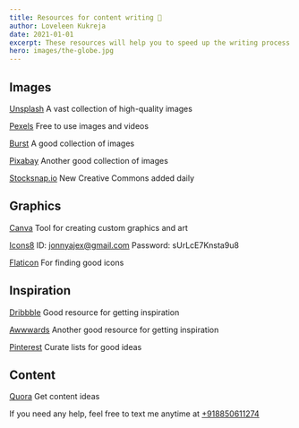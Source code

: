 ```yaml
---
title: Resources for content writing 🎉
author: Loveleen Kukreja
date: 2021-01-01
excerpt: These resources will help you to speed up the writing process
hero: images/the-globe.jpg
---
```

## Images

[Unsplash](http://unsplash.com/) A vast collection of high-quality images

[Pexels](http://pexels.com/) Free to use images and videos

[Burst](https://burst.shopify.com/) A good collection of images

[Pixabay](https://pixabay.com/) Another good collection of images

[Stocksnap.io](https://stocksnap.io/) New Creative Commons added daily

## Graphics

[Canva](https://canva.com/) Tool for creating custom graphics and art

[Icons8](https://icons8.com/) ID: jonnyajex@gmail.com Password: sUrLcE7Knsta9u8

[Flaticon](https://www.flaticon.com/) For finding good icons

## Inspiration

[Dribbble](https://dribbble.com/) Good resource for getting inspiration

[Awwwards](https://www.awwwards.com/) Another good resource for getting inspiration

[Pinterest](https://in.pinterest.com/) Curate lists for good ideas

## Content

[Quora](https://www.quora.com/) Get content ideas



If you need any help, feel free to text me anytime at [+918850611274](tel:+918850611274)